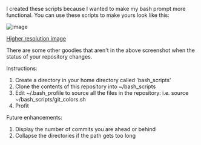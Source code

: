 I created these scripts because I wanted to make my bash prompt more functional.  You can use these scripts
to make yours look like this:

![image](http://i.imgur.com/k3X2OrX.png")

[Higher resolution image](http://i.imgur.com/k3X2OrX.png")

There are some other goodies that aren't in the above screenshot when the status
of your repository changes.

Instructions:

1.  Create a directory in your home directory called 'bash_scripts'
2.  Clone the contents of this repository into ~/bash_scripts
3.  Edit ~/.bash_profile to source all the files in the repository:
	i.e. source ~/bash_scripts/git_colors.sh
4.  Profit

Future enhancements:

1.  Display the number of commits you are ahead or behind
2.  Collapse the directories if the path gets too long